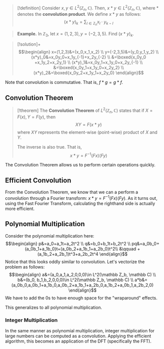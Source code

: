 >[!definition]
>Consider $x, y\in L^2(\mathbb Z_n, \mathbb C)$. Then, $x*y\in L^2(\mathbb Z_n, \mathbb C)$, where $*$ denotes the **convolution product**. We define $x*y$ as follows:
>$$(x*y)_k=\sum_{l\in\mathbb Z_n}x_l\cdot y_{k-l}$$

>**Example.** In $\mathbb Z_3$, let $x=(1,2,3), y=(-2,3,5)$. Find $(x*y)_k$.

>[!solution]+
>$$\begin{align}
x=(1,2,3)&=(x_0,x_1,x_2) \\
y=(-2,3,5)&=(y_0,y_1,y_2) \\
(x*y)_0&=x_0y_0+x_1y_{-1}+x_2y_{-2} \\
&=\boxed{x_0y_0 +x_1y_2+x_2y_1} \\
(x*y)_1&=x_0y_1+x_1y_0+x_2y_{-1} \\
&=\boxed{x_0y_1+x_1y_0+x_2y_2} \\
(x*y)_2&=\boxed{x_0y_2+x_1y_1+x_2y_0}
\end{align}$$

Note that convolution is commutative. That is, $f*g=g*f$.

## Convolution Theorem

>[!theorem]
>The **Convolution Theorem** of $L^2(\mathbb Z_n, \mathbb C)$ states that if $X=F(x), Y=F(y)$, then 
>$$XY=F(x*y)$$ where $XY$ represents the element-wise (point-wise) product of $X$ and $Y$. 
>
>The inverse is also true. That is,
>$$x*y=F^{-1}(Fx)(Fy)$$

The Convolution Theorem allows us to perform certain operations quickly. 

## Efficient Convolution

From the Convolution Theorem, we know that we can a perform a convolution through a Fourier transform: $x*y=F^{-1}(Fx)(Fy)$. As it turns out, using the Fast Fourier Transform, calculating the righthand side is actually more efficient. 

## Polynomial Multiplication

Consider the polynomial multiplication here:
$$\begin{align}
p&=a_0+a_1t+a_2t^2 \\
q&=b_0+b_1t+b_2t^2 \\
pq&=a_0b_0+(a_0b_1+a_1b_0)t+(a_0b_2+a_1b_1+a_2b_0)t^2\\
&\qquad +(a_1b_2+a_2b_1)t^3+a_2b_2t^4
\end{align}$$
Notice that this looks oddly similar to convolution. Let's vectorize the problem as follows:
$$\begin{align}
a&=(a_0,a_1,a_2,0,0,0)\in L^2(\mathbb Z_b, \mathbb C) \\
b&=(b_0, b_1,b_2,0,0,0)\in L^2(\mathbb Z_b, \mathbb C) \\
a*b&=(a_0b_0,a_0b_1+a_1b_0,a_0b_2+a_1b_1+a_2b_0,a_1b_2+a_0b_1,a_2b_2,0)
\end{align}$$
We have to add the $0$s to have enough space for the "wraparound" effects.

This generalizes to all polynomial multiplication.

### Integer Multiplication

In the same manner as polynomial multiplication, integer multiplication for large numbers can be computed as a convolution. Applying the efficient algorithm, this becomes an application of the DFT (specifically the FFT).